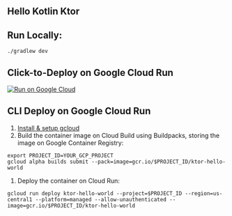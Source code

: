Hello Kotlin Ktor
-----------------

## Run Locally:
```
./gradlew dev
```

## Click-to-Deploy on Google Cloud Run
[![Run on Google Cloud](https://deploy.cloud.run/button.svg)](https://deploy.cloud.run)

## CLI Deploy on Google Cloud Run
1. [Install & setup gcloud](https://cloud.google.com/sdk/install)
1. Build the container image on Cloud Build using Buildpacks, storing the image on Google Container Registry:
```
export PROJECT_ID=YOUR_GCP_PROJECT
gcloud alpha builds submit --pack=image=gcr.io/$PROJECT_ID/ktor-hello-world
```
1. Deploy the container on Cloud Run:
```
gcloud run deploy ktor-hello-world --project=$PROJECT_ID --region=us-central1 --platform=managed --allow-unauthenticated --image=gcr.io/$PROJECT_ID/ktor-hello-world
```
